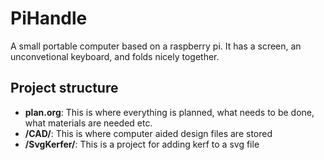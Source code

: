 # PiHandle
A small portable computer based on a raspberry pi.
It has a screen, an unconvetional keyboard, and folds nicely together.

## Project structure
 - **plan.org**: This is where everything is planned, what needs to be done, what materials are needed etc.
 - **/CAD/**: This is where computer aided design files are stored
 - **/SvgKerfer/**: This is a project for adding kerf to a svg file
